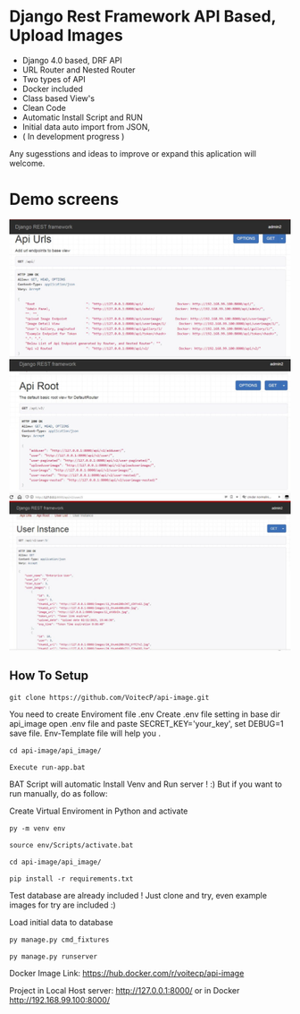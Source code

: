 # Django Rest Framework API Based, Upload Images
- Django 4.0 based, DRF API
- URL Router and Nested Router
- Two types of API
- Docker included
- Class based View's
- Clean Code
- Automatic Install Script and RUN
- Initial data auto import from JSON,  
- ( In development progress ) 


Any sugesstions and ideas to improve or expand this aplication will welcome.


# Demo screens
![image](https://github.com/VoitecP/api-image/blob/6e2d3c6127358708f06928b2522adcc33a1cb636/Demo%20images/demo1.jpg)
![image](https://github.com/VoitecP/api-image/blob/6e2d3c6127358708f06928b2522adcc33a1cb636/Demo%20images/demo2.jpg)
![image](https://github.com/VoitecP/api-image/blob/6e2d3c6127358708f06928b2522adcc33a1cb636/Demo%20images/demo3.jpg)

## How To Setup
```
git clone https://github.com/VoitecP/api-image.git
```
You need to create  Enviroment file .env 
Create .env file setting in base dir api_image  open .env file and paste SECRET_KEY='your_key', set DEBUG=1 save file. Env-Template file will help you .
```
cd api-image/api_image/
```
```
Execute run-app.bat  
```

BAT Script will automatic Install Venv and Run server ! :)
But if you want to run manually, do as follow:

Create Virtual Enviroment in Python and activate

```
py -m venv env
```
```
source env/Scripts/activate.bat
```
```
cd api-image/api_image/
```
```
pip install -r requirements.txt
```

Test database are already included ! Just clone and try, even example images for try are included :)

Load initial data to database

```
py manage.py cmd_fixtures
```
```
py manage.py runserver
```
Docker Image Link:
https://hub.docker.com/r/voitecp/api-image

Project in Local Host server: http://127.0.0.1:8000/   or in Docker  http://192.168.99.100:8000/
